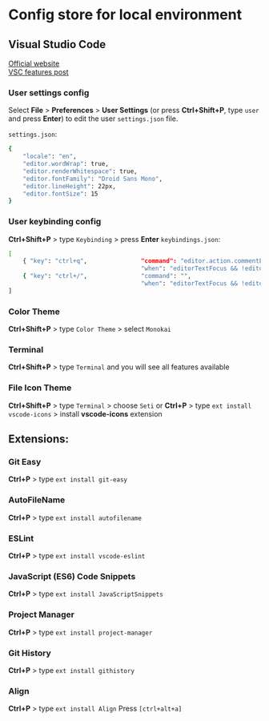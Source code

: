 # Config store for local environment

## Visual Studio Code

[Official website][VSC]    
[VSC features post][VSC-features]

### User settings config
Select **File** > **Preferences** > **User Settings** (or press **Ctrl+Shift+P**, type `user` and press **Enter**) to edit the user `settings.json` file.

`settings.json`:
```sh
{
    "locale": "en",
    "editor.wordWrap": true,
    "editor.renderWhitespace": true,
    "editor.fontFamily": "Droid Sans Mono",
    "editor.lineHeight": 22px,
    "editor.fontSize": 15
}
```

### User keybinding config
**Ctrl+Shift+P** > type `Keybinding` > press **Enter**
`keybindings.json`:
```sh
[
    { "key": "ctrl+q",               "command": "editor.action.commentLine",
                                     "when": "editorTextFocus && !editorReadonly" },
    { "key": "ctrl+/",               "command": "",
                                     "when": "editorTextFocus && !editorReadonly" },
]
```

### Color Theme
**Ctrl+Shift+P** > type `Color Theme` > select `Monokai`

### Terminal
**Ctrl+Shift+P** > type `Terminal` and you will see all features available

### File Icon Theme
**Ctrl+Shift+P** > type `Terminal` > choose `Seti`
or
**Ctrl+P** > type `ext install vscode-icons` > install **vscode-icons** extension

## Extensions:

### Git Easy
**Ctrl+P** > type `ext install git-easy`
###  AutoFileName
**Ctrl+P** > type `ext install autofilename`
### ESLint
**Ctrl+P** > type `ext install vscode-eslint`
### JavaScript (ES6) Code Snippets
**Ctrl+P** > type `ext install JavaScriptSnippets`
### Project Manager
**Ctrl+P** > type `ext install project-manager`
### Git History
**Ctrl+P** > type `ext install githistory`
### Align 
**Ctrl+P** > type `ext install Align`
Press `[ctrl+alt+a]`




[VSC]: https://code.visualstudio.com/b?utm_expid=101350005-35.Eg8306GUR6SersZwpBjURQ.1&utm_referrer=https%3A%2F%2Fwww.google.by%2F
[VSC-features]: https://scotch.io/tutorials/best-of-visual-studio-code-features-plugins-acting-like-atom-and-sublime

